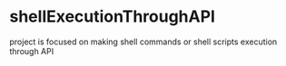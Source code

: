 # shellExecutionThroughAPI
project is focused on making shell commands or shell scripts execution through API
